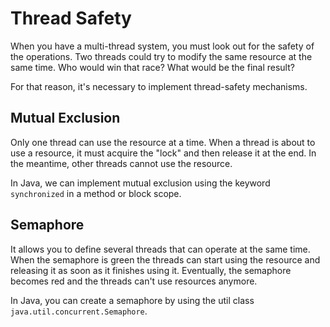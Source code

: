 # Thread Safety

When you have a multi-thread system, you must
look out for the safety of the operations. Two
threads could try to modify the same resource at
the same time. Who would win that race? What would
be the final result?

For that reason, it's necessary to implement
thread-safety mechanisms.

## Mutual Exclusion

Only one thread can use the resource at a time.
When a thread is about to use a resource, it
must acquire the "lock" and then release it at
the end. In the meantime, other threads cannot
use the resource.

In Java, we can implement mutual exclusion using
the keyword `synchronized` in a method or block scope.

## Semaphore

It allows you to define several threads that
can operate at the same time. When the semaphore is
green the threads can start using the resource and
releasing it as soon as it finishes using it. Eventually,
the semaphore becomes red and the threads can't use
resources anymore.

In Java, you can create a semaphore by using the util class
`java.util.concurrent.Semaphore`.